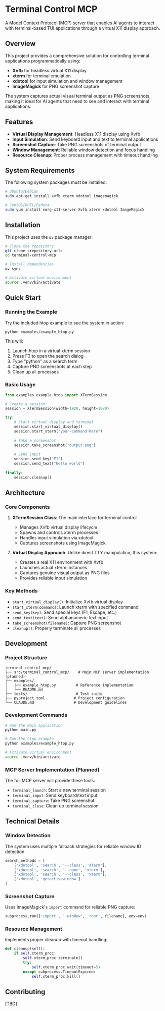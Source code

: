 # Terminal Control MCP

A Model Context Protocol (MCP) server that enables AI agents to interact with terminal-based TUI applications through a virtual X11 display approach.

## Overview

This project provides a comprehensive solution for controlling terminal applications programmatically using:
- **Xvfb** for headless virtual X11 display
- **xterm** for terminal emulation
- **xdotool** for input simulation and window management
- **ImageMagick** for PNG screenshot capture

The system captures actual visual terminal output as PNG screenshots, making it ideal for AI agents that need to see and interact with terminal applications.

## Features

- **Virtual Display Management**: Headless X11 display using Xvfb
- **Input Simulation**: Send keyboard input and text to terminal applications
- **Screenshot Capture**: Take PNG screenshots of terminal output
- **Window Management**: Reliable window detection and focus handling
- **Resource Cleanup**: Proper process management with timeout handling

## System Requirements

The following system packages must be installed:

```bash
# Ubuntu/Debian
sudo apt-get install xvfb xterm xdotool imagemagick

# CentOS/RHEL/Fedora
sudo yum install xorg-x11-server-Xvfb xterm xdotool ImageMagick
```

## Installation

This project uses the `uv` package manager:

```bash
# Clone the repository
git clone <repository-url>
cd terminal-control-mcp

# Install dependencies
uv sync

# Activate virtual environment
source .venv/bin/activate
```

## Quick Start

### Running the Example

Try the included htop example to see the system in action:

```bash
python examples/example_htop.py
```

This will:
1. Launch htop in a virtual xterm session
2. Press F3 to open the search dialog
3. Type "python" as a search term
4. Capture PNG screenshots at each step
5. Clean up all processes

### Basic Usage

```python
from examples.example_htop import XTermSession

# Create a session
session = XTermSession(width=1920, height=1080)

try:
    # Start virtual display and terminal
    session.start_virtual_display()
    session.start_xterm("your-command-here")
    
    # Take a screenshot
    session.take_screenshot("output.png")
    
    # Send input
    session.send_key("F1")
    session.send_text("hello world")
    
finally:
    session.cleanup()
```

## Architecture

### Core Components

1. **XTermSession Class**: The main interface for terminal control
   - Manages Xvfb virtual display lifecycle
   - Spawns and controls xterm processes
   - Handles input simulation via xdotool
   - Captures screenshots using ImageMagick

2. **Virtual Display Approach**: Unlike direct TTY manipulation, this system:
   - Creates a real X11 environment with Xvfb
   - Launches actual xterm instances
   - Captures genuine visual output as PNG files
   - Provides reliable input simulation

### Key Methods

- `start_virtual_display()`: Initialize Xvfb virtual display
- `start_xterm(command)`: Launch xterm with specified command
- `send_key(key)`: Send special keys (F1, Escape, etc.)
- `send_text(text)`: Send alphanumeric text input
- `take_screenshot(filename)`: Capture PNG screenshot
- `cleanup()`: Properly terminate all processes

## Development

### Project Structure

```
terminal-control-mcp/
├── src/terminal_control_mcp/    # Main MCP server implementation (planned)
├── examples/
│   ├── example_htop.py         # Reference implementation
│   └── README.md
├── tests/                      # Test suite
├── pyproject.toml             # Project configuration
└── CLAUDE.md                  # Development guidelines
```

### Development Commands

```bash
# Run the main application
python main.py

# Run the htop example
python examples/example_htop.py

# Activate virtual environment
source .venv/bin/activate
```

### MCP Server Implementation (Planned)

The full MCP server will provide these tools:
- `terminal_launch`: Start a new terminal session
- `terminal_input`: Send keyboard/text input
- `terminal_capture`: Take PNG screenshot
- `terminal_close`: Clean up terminal session

## Technical Details

### Window Detection

The system uses multiple fallback strategies for reliable window ID detection:

```python
search_methods = [
    ['xdotool', 'search', '--class', 'XTerm'],
    ['xdotool', 'search', '--name', 'xterm'],
    ['xdotool', 'search', '--class', 'xterm'],
    ['xdotool', 'getactivewindow']
]
```

### Screenshot Capture

Uses ImageMagick's `import` command for reliable PNG capture:

```python
subprocess.run(['import', '-window', 'root', filename], env=env)
```

### Resource Management

Implements proper cleanup with timeout handling:

```python
def cleanup(self):
    if self.xterm_proc:
        self.xterm_proc.terminate()
        try:
            self.xterm_proc.wait(timeout=5)
        except subprocess.TimeoutExpired:
            self.xterm_proc.kill()
```

## Contributing

[TBD]